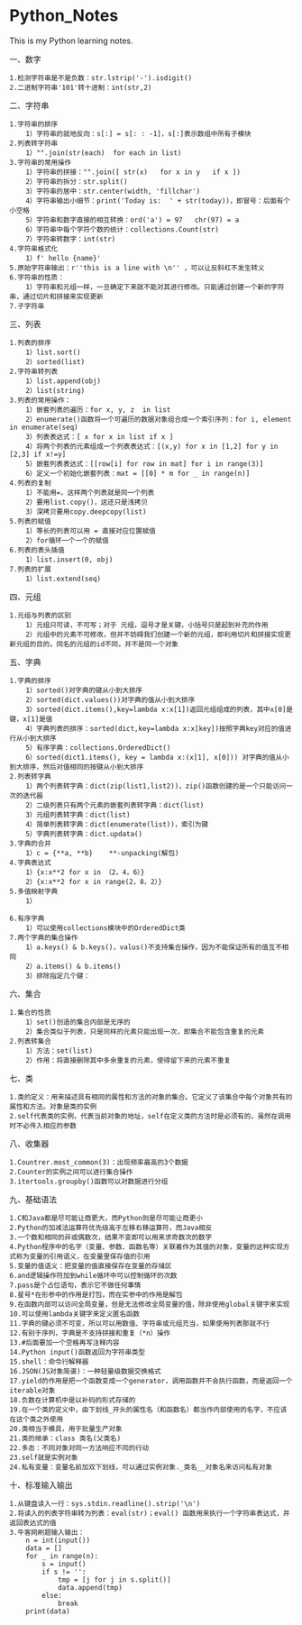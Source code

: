 # Python_Notes
This is my Python learning notes.

一、数字

	1.检测字符串是不是负数：str.lstrip('-').isdigit()
	2.二进制字符串'101'转十进制：int(str,2)
二、字符串

	1.字符串的排序
	    1）字符串的就地反向：s[:] = s[: : -1]，s[:]表示数组中所有子模块
	2.列表转字符串
	    1）"".join(str(each)  for each in list)
	3.字符串的常用操作
	    1）字符串的拼接："".join([ str(x)   for x in y   if x ])
	    2）字符串的拆分：str.split()
	    3）字符串的居中：str.center(width, 'fillchar')
	    4）字符串输出小细节：print('Today is:  ' + str(today))，即冒号：后面有个小空格
	    5）字符串和数字直接的相互转换：ord('a') = 97   chr(97) = a
	    6）字符串中每个字符个数的统计：collections.Count(str)
	    7）字符串转数字：int(str)
	4.字符串格式化
	    1）f' hello {name}'
	5.原始字符串输出：r''this is a line with \n'' ，可以让反斜杠不发生转义
	6.字符串的性质：
	    1）字符串和元组一样，一旦确定下来就不能对其进行修改。只能通过创建一个新的字符串，通过切片和拼接来实现更新
	7.子字符串
三、列表

	1.列表的排序
	    1）list.sort()
	    2）sorted(list)
	2.字符串转列表
	    1）list.append(obj)
	    2）list(string)
	3.列表的常用操作：
	    1）嵌套列表的遍历：for x, y, z  in list
	    2）enumerate()函数将一个可遍历的数据对象组合成一个索引序列：for i, element in enumerate(seq)
	    3）列表表达式：[ x for x in list if x ]
	    4）将两个列表的元素组成一个列表表达式：[(x,y) for x in [1,2] for y in [2,3] if x!=y]
	    5）嵌套列表表达式：[[row[i] for row in mat] for i in range(3)]
	    6）定义一个初始化嵌套列表：mat = [[0] * m for _ in range(n)]
	4.列表的复制
	    1）不能用=，这样两个列表就是同一个列表
	    2）要用list.copy()，这还只是浅拷贝
	    3）深拷贝要用copy.deepcopy(list)
	5.列表的赋值
	    1）等长的列表可以用 = 直接对应位置赋值
	    2）for循环一个一个的赋值
	6.列表的表头插值
	    1）list.insert(0, obj)
	7.列表的扩展
	    1）list.extend(seq)
四、元组

	1.元组与列表的区别
	    1）元组只可读，不可写；对于 元组，逗号才是关键，小括号只是起到补充的作用
	    2）元组中的元素不可修改，但并不妨碍我们创建一个新的元组，即利用切片和拼接实现更新元组的目的，同名的元组的id不同，并不是同一个对象
五、字典

	1.字典的排序
	    1）sorted()对字典的键从小到大排序
	    2）sorted(dict.values())对字典的值从小到大排序
	    3）sorted(dict.items(),key=lambda x:x[1])返回元组组成的列表，其中x[0]是键，x[1]是值
	    4）字典列表的排序：sorted(dict,key=lambda x:x[key])按照字典key对应的值进行从小到大排序
	    5）有序字典：collections.OrderedDict()
	    6）sorted(dict1.items(), key = lambda x:(x[1], x[0])) 对字典的值从小到大排序，然后对值相同的按键从小到大排序
	2.列表转字典
	    1）两个列表转字典：dict(zip(list1,list2))，zip()函数创建的是一个只能访问一次的迭代器
	    2）二级列表只有两个元素的嵌套列表转字典：dict(list)
	    3）元组列表转字典：dict(list)
	    4）简单列表转字典：dict(enumerate(list))，索引为键
	    5）字典列表转字典：dict.updata()
	3.字典的合并
	    1）c = {**a, **b}    **-unpacking(解包)
	4.字典表达式
	    1）{x:x**2 for x in （2，4，6）}
	    2）{x:x**2 for x in range(2，8，2）}
	5.多值映射字典
	    1）              
		
	6.有序字典
	    1）可以使用collections模块中的OrderedDict类
	7.两个字典的集合操作
	    1）a.keys() & b.keys()，valus()不支持集合操作，因为不能保证所有的值互不相同
	    2）a.items() & b.items()
	    3）排除指定几个键：
		
六、集合

	1.集合的性质
	    1）set()创造的集合内部是无序的
	    2）集合类似于列表，只是同样的元素只能出现一次，即集合不能包含重复的元素
	2.列表转集合
	    1）方法：set(list)
	    2）作用：将直接删除其中多余重复的元素，使得留下来的元素不重复  
七、类

	1.类的定义：用来描述具有相同的属性和方法的对象的集合。它定义了该集合中每个对象共有的属性和方法。对象是类的实例
	2.self代表类的实例，代表当前对象的地址，self在定义类的方法时是必须有的，虽然在调用时不必传入相应的参数
八、收集器

    1.Countrer.most_common(3)：出现频率最高的3个数据
    2.Counter的实例之间可以进行集合操作
    3.itertools.groupby()函数可以对数据进行分组
九、基础语法

	1.C和Java都是尽可能让商更大，而Python则是尽可能让商更小
	2.Python的加减法运算符优先级高于左移右移运算符，而Java相反
	3.一个数和相同的异或偶数次，结果不变即可以用来求奇数次的数字
	4.Python程序中的名字（变量、参数、函数名等）关联着作为其值的对象，变量的这种实现方式称为变量的引用语义，在变量里保存值的引用
	5.变量的值语义：把变量的值直接保存在变量的存储区
	6.and逻辑操作符加到while循环中可以控制循环的次数
	7.pass是个占位语句，表示它不做任何事情
	8.星号*在形参中的作用是打包，而在实参中的作用是解包
	9.在函数内部可以访问全局变量，但是无法修改全局变量的值，除非使用global关键字来实现
	10.可以使用lambda关键字来定义匿名函数
	11.字典的键必须不可变，所以可以用数值、字符串或元组充当，如果使用列表那就不行
	12.有别于序列，字典是不支持拼接和重复（*n）操作
	13.#后面要加一个空格再写注释内容
	14.Python input()函数返回为字符串类型
	15.shell：命令行解释器
	16.JSON(JS对象简谱)：一种轻量级数据交换格式
	17.yield的作用是把一个函数变成一个generator，调用函数并不会执行函数，而是返回一个iterable对象
	18.负数在计算机中是以补码的形式存储的
	19.在一个类的定义中，由下划线_开头的属性名（和函数名）都当作内部使用的名字，不应该在这个类之外使用
	20.类相当于模具，用于批量生产对象
	21.类的继承：class 类名(父类名)
	22.多态：不同对象对同一方法响应不同的行动
	23.self就是实例对象
	24.私有变量：变量名前加双下划线，可以通过实例对象._类名__对象名来访问私有对象
十、标准输入输出

	1.从键盘读入一行：sys.stdin.readline().strip('\n')
	2.将读入的列表字符串转为列表：eval(str)；eval() 函数用来执行一个字符串表达式，并返回表达式的值
	3.牛客网刷题输入输出：
		n = int(input())
		data = []
		for _ in range(n):
			s = input()
			if s != '':
				tmp = [j for j in s.split()]
				data.append(tmp)
			else:
				break
		print(data)

